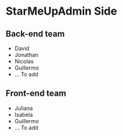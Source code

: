 # StarMeUpAdmin Side

## Back-end team
- David
- Jonathan
- Nicolas
- Guillermo
- ... To add

## Front-end team
- Juliana
- Isabela
- Guillermo
- ... To add
